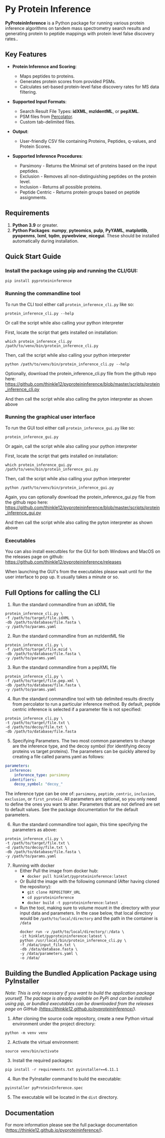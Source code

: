﻿# Py Protein Inference

**PyProteinInference** is a Python package for running various protein inference algorithms on tandem mass spectrometry search results and generating protein to peptide mappings with protein level false discovery rates..  

## Key Features

* **Protein Inference and Scoring**:
    * Maps peptides to proteins.  
    * Generates protein scores from provided PSMs.  
    * Calculates set-based protein-level false discovery rates for MS data filtering.  
* **Supported Input Formats**:
    * Search Result File Types: __idXML__, __mzIdentML__, or __pepXML__.  
    * PSM files from [Percolator](https://github.com/percolator/percolator).
    * Custom tab-delimited files.  
* **Output**:
    * User-friendly CSV file containing Proteins, Peptides, q-values, and Protein Scores.  

* **Supported Inference Procedures**:
    * Parsimony - Returns the Minimal set of proteins based on the input peptides.
    * Exclusion - Removes all non-distinguishing peptides on the protein level.
    * Inclusion - Returns all possible proteins.
    * Peptide Centric - Returns protein groups based on peptide assignments.

## Requirements

 1. __Python 3.9__ or greater. 
 2. __Python Packages__:
	__numpy__, __pyteomics__, __pulp__, __PyYAML__, __matplotlib__, __pyopenms__, __lxml__, __tqdm__, __pywebview__, __nicegui__. These should be installed automatically during installation.
		
## Quick Start Guide
### Install the package using pip and running the CLI/GUI:
```shell
pip install pyproteininference
```

### Running the commandline tool

To run the CLI tool either call `protein_inference_cli.py` like so:
```shell
protein_inference_cli.py --help
```

Or call the script while also calling your python interpreter

First, locate the script that gets installed on installation:
```shell
which protein_inference_cli.py
/path/to/venv/bin/protein_inference_cli.py
```

Then, call the script while also calling your python interpreter
```shell
python /path/to/venv/bin/protein_inference_cli.py --help
```

Optionally, download the protein_inference_cli.py file from the github repo here:
https://github.com/thinkle12/pyproteininference/blob/master/scripts/protein_inference_cli.py

And then call the script while also calling the pyton interpreter as shown above

### Running the graphical user interface

To run the GUI tool either call `protein_inference_gui.py` like so:
```shell
protein_inference_gui.py
```

Or again, call the script while also calling your python interpreter

First, locate the script that gets installed on installation:
```shell
which protein_inference_gui.py
/path/to/venv/bin/protein_inference_gui.py
```

Then, call the script while also calling your python interpreter
```shell
python /path/to/venv/bin/protein_inference_gui.py
```

Again, you can optionally download the protein_inference_gui.py file from the github repo here:
https://github.com/thinkle12/pyproteininference/blob/master/scripts/protein_inference_gui.py

And then call the script while also calling the pyton interpreter as shown above

### Executables

You can also install executbles for the GUI for both Windows and MacOS on the releases page on github:
https://github.com/thinkle12/pyproteininference/releases

When launching the GUI's from the executables please wait until for the user interface to pop up. It usually takes a minute or so.

## Full Options for calling the CLI

1. Run the standard commandline from an idXML file 
```shell
protein_inference_cli.py \
-f /path/to/target/file.idXML \
-db /path/to/database/file.fasta \
-y /path/to/params.yaml
```
   
2. Run the standard commandline from an mzIdentML file 
```shell
protein_inference_cli.py \
-f /path/to/target/file.mzid \
-db /path/to/database/file.fasta \
-y /path/to/params.yaml
```
   
3. Run the standard commandline from a pepXML file 
```shell
protein_inference_cli.py \
-f /path/to/target/file.pep.xml \
-db /path/to/database/file.fasta \
-y /path/to/params.yaml
```

4. Run the standard commandline tool with tab delimited results directly from percolator to run a particular inference method. By default, peptide centric inference is selected if a parameter file is not specified:
```shell
protein_inference_cli.py \
-t /path/to/target/file.txt \
-d /path/to/decoy/file.txt \
-db /path/to/database/file.fasta 
```

5. Specifying Parameters. 
The two most common parameters to change are the inference type, and the decoy symbol (for identifying decoy proteins vs target proteins).
The parameters can be quickly altered by creating a file called params.yaml as follows:
```yaml
parameters:
  inference:
    inference_type: parsimony
  identifiers:
    decoy_symbol: "decoy_"
```
The inference type can be one of: `parsimony`, `peptide_centric`, `inclusion`, `exclusion`, or `first_protein`.
All parameters are optional, so you only need to define the ones you want to alter. Parameters that are not defined are set to default values.
See the package documentation for the default parameters.

6. Run the standard commandline tool again, this time specifying the parameters as above:
```shell
protein_inference_cli.py \
-t /path/to/target/file.txt \
-d /path/to/decoy/file.txt \
-db /path/to/database/file.fasta \
-y /path/to/params.yaml
```

7. Running with docker
	- Either Pull the image from docker hub:
		- `docker pull hinklet/pyproteininference:latest`
	- Or Build the image with the following command (After having cloned the repository):
	  	- `git clone REPOSITORY_URL`
	  	- `cd pyproteininference`
		- `docker build -t pyproteininference:latest .`
	- Run the tool, making sure to volume mount in the directory with your input data and parameters. In the case below, that local directory would be `/path/to/local/directory` and the path in the container is `/data`
	  ```shell
	  docker run -v /path/to/local/directory/:/data \
	  -it hinklet/pyproteininference:latest \
	  python /usr/local/bin/protein_inference_cli.py \
	  -f /data/input_file.txt \
	  -db /data/database.fasta \
	  -y /data/parameters.yaml \
	  -o /data/
	  ```

## Building the Bundled Application Package using PyInstaller
_Note: This is only necessary if you want to build the application package yourself. The package is already available on
PyPi and can be installed using pip, or bundled executables can be downloaded from the releases page on 
GitHub (https://thinkle12.github.io/pyproteininference/)._

1. After cloning the source code repository, create a new Python virtual environment under the project directory:
```shell
python -m venv venv
```
2. Activate the virtual environment:
```shell
source venv/bin/activate
```
3. Install the required packages:
```shell
pip install -r requirements.txt pyinstaller==6.11.1
```
4. Run the PyInstaller command to build the executable:
```shell
pyinstaller pyProteinInference.spec
```
5. The executable will be located in the `dist` directory.



## Documentation
For more information please see the full package documentation (https://thinkle12.github.io/pyproteininference/).

